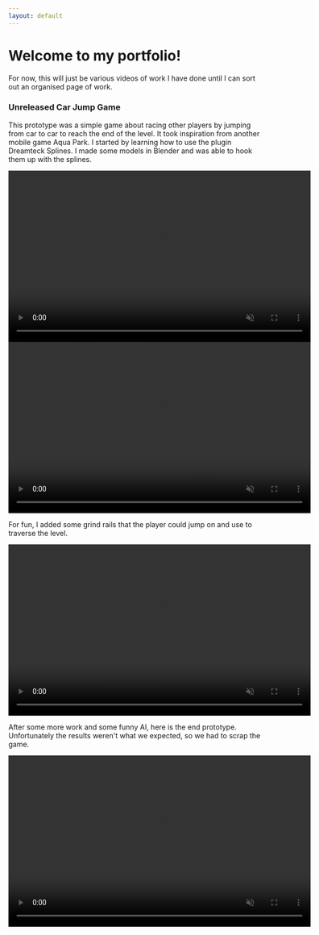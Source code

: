 ```yaml
---
layout: default
---
```

# Welcome to my portfolio!

For now, this will just be various videos of work I have done until I can sort out an organised page of work.

### Unreleased Car Jump Game
This prototype was a simple game about racing other players by jumping from car to car to reach the end of the level. It took inspiration from another mobile game Aqua Park. I started by learning how to use the plugin Dreamteck Splines. I made some models in Blender and was able to hook them up with the splines.

 <video width="600" height="340" autoplay muted loop>
  <source src="assets/images/portfolio/CarGame/1.mp4" type="video/mp4">
Your browser does not support the video tag.
</video> 

 <video width="600" height="340" autoplay muted loop>
  <source src="assets/images/portfolio/CarGame/2.mp4" type="video/mp4">
Your browser does not support the video tag.
</video> 

For fun, I added some grind rails that the player could jump on and use to traverse the level.

 <video width="600" height="340" autoplay muted loop>
  <source src="assets/images/portfolio/CarGame/4.mp4" type="video/mp4">
Your browser does not support the video tag.
</video> 

After some more work and some funny AI, here is the end prototype. Unfortunately the results weren't what we expected, so we had to scrap the game.

 <video width="600" height="340" autoplay muted loop>
  <source src="assets/images/portfolio/CarGame/Win1.mp4" type="video/mp4">
Your browser does not support the video tag.
</video> 
